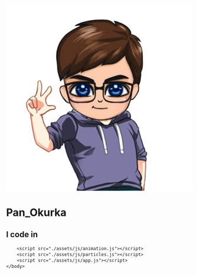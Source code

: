 <!DOCTYPE html>
<html>
    <head>
        <meta charset="utf-8">
        <title>Pan_Okurka</title>
        <link rel="icon" href="./images/OkurkaIcon.png" type="image/x-icon"/>
        <link rel="stylesheet" href="./assets/main.css">
        <link rel="stylesheet" href="https://use.fontawesome.com/releases/v5.0.12/css/all.css" integrity="sha384-G0fIWCsCzJIMAVNQPfjH08cyYaUtMwjJwqiRKxxE/rx96Uroj1BtIQ6MLJuheaO9" crossorigin="anonymous">
        <link rel="stylesheet" href="https://stackpath.bootstrapcdn.com/bootstrap/4.4.1/css/bootstrap.min.css">
    </head>
    <body>
        <div id="particles-js" class="center">
            <img src="./images/OkurkaIcon.jpg" alt="Okurka Icon">
            <h1 class="center-name">Pan_Okurka</h1>
            <h2 class="center-info">I code in <span class="typed-text"></span><span class="cursor">&nbsp;</span></h2>
            <div class="social-link">
                <a href="https://twitter.com/Pan_Okurka" class="social-link twitter"><i class="fab fa-twitter"></i></a>
                <a href="https://www.instagram.com/panokurka_official/" class="social-link instagram"><i class="fab fa-instagram"></i></a>
                <a href="https://discord.gg/wn5aF2w" class="social-link discord"><i class="fab fa-discord"></i></a>
                <a href="https://www.youtube.com/channel/UCZh3wq3_2u575sbXoJm5BiQ" class="social-link youtube"><i class="fab fa-youtube"></i></a>
            </div>
        </div>

        <script src="./assets/js/animation.js"></script>
        <script src="./assets/js/particles.js"></script>
        <script src="./assets/js/app.js"></script>
    </body>
</html>
